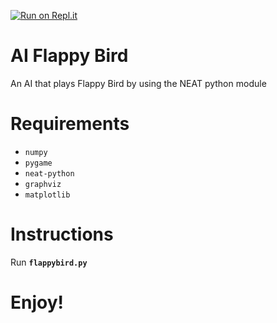 [![Run on Repl.it](https://repl.it/badge/github/Vexvain/AI-Flappy-Bird)](https://repl.it/github/Vexvain/AI-Flappy-Bird)
# AI Flappy Bird
An AI that plays Flappy Bird by using the NEAT python module

# Requirements
* ```numpy```
* ```pygame```
* ```neat-python```
* ```graphviz```
* ```matplotlib```

# Instructions
Run **```flappybird.py```**

# Enjoy!
